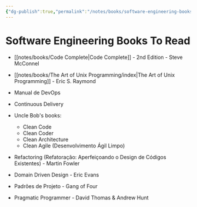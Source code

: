 ```yaml
---
{"dg-publish":true,"permalink":"/notes/books/software-engineering-books-to-read/","dgHomeLink":true,"dgPassFrontmatter":false}
---
```


# Software Engineering Books To Read
- [[notes/books/Code Complete|Code Complete]] - 2nd Edition - Steve McConnel

- [[notes/books/The Art of Unix Programming/index|The Art of Unix Programming]] - Eric S. Raymond

- Manual de DevOps

- Continuous Delivery

- Uncle Bob's books:
    - Clean Code
    - Clean Coder
    - Clean Architecture
    - Clean Agile (Desenvolvimento Ágil Limpo)

- Refactoring (Refatoração: Aperfeiçoando o Design de Códigos Existentes) - Martin Fowler

- Domain Driven Design - Eric Evans

- Padrões de Projeto - Gang of Four

- Pragmatic Programmer - David Thomas & Andrew Hunt



